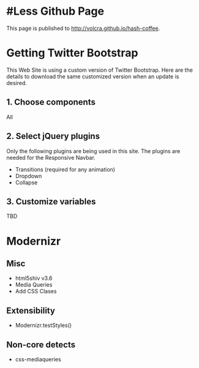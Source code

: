 # \#Less Github Page

This page is published to http://volcra.github.io/hash-coffee.

# Getting Twitter Bootstrap

This Web Site is using a custom version of Twitter Bootstrap. Here are the details to download the same customized version when an update is desired.

## 1. Choose components

All

## 2. Select jQuery plugins

Only the following plugins are being used in this site. The plugins are needed for the Responsive Navbar.

* Transitions (required for any animation)
* Dropdown
* Collapse

## 3. Customize variables

TBD

# Modernizr

## Misc

* html5shiv v3.6
* Media Queries
* Add CSS Clases

## Extensibility

* Modernizr.testStyles()

## Non-core detects

* css-mediaqueries